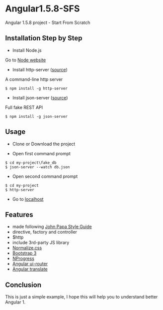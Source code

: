 # Angular1.5.8-SFS
Angular 1.5.8 project - Start From Scratch

## Installation Step by Step
- Install Node.js

Go to [Node website](https://nodejs.org/en/)

- Install http-server ([source](https://github.com/indexzero/http-server))

A command-line http server
```
$ npm install -g http-server
```
- Install json-server ([source](https://github.com/typicode/json-server))

Full fake REST API
```
$ npm install -g json-server
```
## Usage

- Clone or Download the project

- Open first command prompt
```
$ cd my-project\fake_db
$ json-server --watch db.json
```
- Open second command prompt
```
$ cd my-project
$ http-server
```
- Go to [localhost](http://localhost:8080/)

## Features

- made following [John Papa Style Guide](https://github.com/johnpapa/angular-styleguide)
- directive, factory and controller
- $http
- include 3rd-party JS library
- [Normalize.css](https://necolas.github.io/normalize.css/)
- [Bootstrap 3](http://getbootstrap.com/)
- [NProgress](https://github.com/rstacruz/nprogress)
- [Angular ui-router](https://ui-router.github.io/ng1/)
- [Angular translate](https://angular-translate.github.io/)

## Conclusion

This is just a simple example, I hope this will help you to understand better Angular 1.
